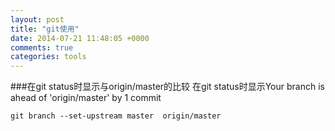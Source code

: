 ```yaml
---
layout: post
title: "git使用"
date: 2014-07-21 11:48:05 +0000
comments: true
categories: tools
---
```


###在git status时显示与origin/master的比较
在git status时显示Your branch is ahead of 'origin/master' by 1 commit

    git branch --set-upstream master  origin/master
